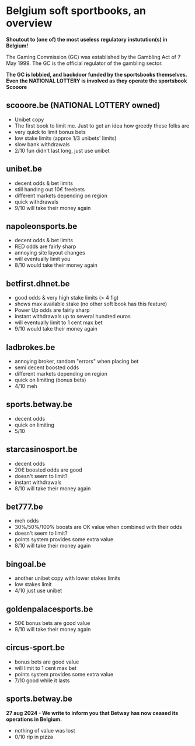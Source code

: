 # Belgium soft sportbooks, an overview

**Shoutout to (one of) the most useless regulatory instutution(s) in Belgium!**

The Gaming Commission (GC) was established by the Gambling Act of 7 May 1999. The GC is the official regulator of the gambling sector. 

**The GC is lobbied, and backdoor funded by the sportsbooks themselves. Even the NATIONAL LOTTERY is involved as they operate the sportsbook Scooore**


## scooore.be (NATIONAL LOTTERY owned)
- Unibet copy
- The first book to limit me. Just to get an idea how greedy these folks are
- very quick to limit bonus bets
- low stake limits (approx 1/3 unibets' limits)
- slow bank withdrawals
- 2/10 fun didn't last long, just use unibet

## unibet.be
- decent odds & bet limits
- still handing out 10€ freebets
- different markets depending on region
- quick withdrawals
- 9/10 will take their money again

## napoleonsports.be
- decent odds & bet limits
- RED odds are fairly sharp
- annoying site layout changes
- will eventually limit you
- 8/10 would take their money again

## betfirst.dhnet.be
- good odds & very high stake limits (> 4 fig)
- shows max available stake (no other soft book has this feature)
- Power Up odds are fairly sharp
- instant withdrawals up to several hundred euros
- will eventually limit to 1 cent max bet
- 9/10 would take their money again

## ladbrokes.be
- annoying broker, random "errors" when placing bet
- semi decent boosted odds
- different markets depending on region
- quick on limiting (bonus bets)
- 4/10 meh

## sports.betway.be
- decent odds
- quick on limiting
- 5/10 

## starcasinosport.be
- decent odds
- 20€ boosted odds are good
- doesn't seem to limit?
- instant withdrawals
- 8/10 will take their money again

## bet777.be
- meh odds
- 30%/50%/100% boosts are OK value when combined with their odds
- doesn't seem to limit?
- points system provides some extra value
- 8/10 will take their money again

## bingoal.be
- another unibet copy with lower stakes limits
- low stakes limit
- 4/10 just use unibet

## goldenpalacesports.be
- 50€ bonus bets are good value
- 8/10 will take their money again

## circus-sport.be
- bonus bets are good value
- will limit to 1 cent max bet
- points system provides some extra value
- 7/10 good while it lasts

## sports.betway.be
**27 aug 2024 - We write to inform you that Betway has now ceased its operations in Belgium.**
- nothing of value was lost
- 0/10 rip in pizza
